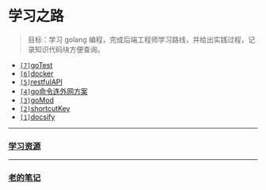 # 学习之路

> 目标：学习 golang 编程，完成后端工程师学习路线，并给出实践过程，记录知识代码块方便查询。

* [`[7]`goTest](golang/goTest)
* [`[6]`docker](note/docker)
* [`[5]`restfulAPI](golang/restfulAPI)
* [`[4]`go命令连外网方案](note/go命令连外网方案)
* [`[3]`goMod](golang/goMod)
* [`[2]`shortcutKey](tools/shortcutKey)
* [`[1]`docsify](tools/docsify)

---
### [学习资源](learnResources)

---
### [老的笔记](oldNote/)

